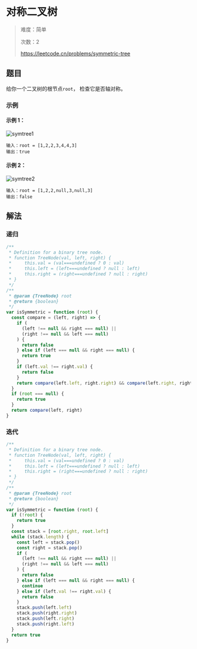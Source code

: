 # 对称二叉树

> 难度：简单
>
> 次数：2
>
> https://leetcode.cn/problems/symmetric-tree

## 题目

给你一个二叉树的根节点`root`， 检查它是否轴对称。

### 示例

#### 示例 1：

![symtree1](https://assets.leetcode.com/uploads/2021/02/19/symtree1.jpg)

```
输入：root = [1,2,2,3,4,4,3]
输出：true
```

#### 示例 2：

![symtree2](https://assets.leetcode.com/uploads/2021/02/19/symtree2.jpg)

```
输入：root = [1,2,2,null,3,null,3]
输出：false
```

## 解法

### 递归

```javascript
/**
 * Definition for a binary tree node.
 * function TreeNode(val, left, right) {
 *     this.val = (val===undefined ? 0 : val)
 *     this.left = (left===undefined ? null : left)
 *     this.right = (right===undefined ? null : right)
 * }
 */
/**
 * @param {TreeNode} root
 * @return {boolean}
 */
var isSymmetric = function (root) {
  const compare = (left, right) => {
    if (
      (left !== null && right === null) ||
      (right !== null && left === null)
    ) {
      return false
    } else if (left === null && right === null) {
      return true
    }
    if (left.val !== right.val) {
      return false
    }
    return compare(left.left, right.right) && compare(left.right, right.left)
  }
  if (root === null) {
    return true
  }
  return compare(left, right)
}
```

### 迭代

```javascript
/**
 * Definition for a binary tree node.
 * function TreeNode(val, left, right) {
 *     this.val = (val===undefined ? 0 : val)
 *     this.left = (left===undefined ? null : left)
 *     this.right = (right===undefined ? null : right)
 * }
 */
/**
 * @param {TreeNode} root
 * @return {boolean}
 */
var isSymmetric = function (root) {
  if (!root) {
    return true
  }
  const stack = [root.right, root.left]
  while (stack.length) {
    const left = stack.pop()
    const right = stack.pop()
    if (
      (left !== null && right === null) ||
      (right !== null && left === null)
    ) {
      return false
    } else if (left === null && right === null) {
      continue
    } else if (left.val !== right.val) {
      return false
    }
    stack.push(left.left)
    stack.push(right.right)
    stack.push(left.right)
    stack.push(right.left)
  }
  return true
}
```
